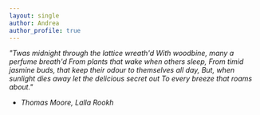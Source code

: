 ```yaml
---
layout: single
author: Andrea
author_profile: true
---
```

<em> "Twas midnight through the lattice wreath'd
With woodbine, many a perfume breath'd
From plants that wake when others sleep, 
From timid jasmine buds, that keep their odour to themselves all day,
But, when sunlight dies away let the delicious secret out 
To every breeze that roams about." 
- Thomas Moore, Lalla Rookh </em>
